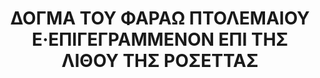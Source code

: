 ---
layout: quote
permalink: /grc/
langtag: grc
type: dead
script: Grek
langName: ἙΛΛΗΝΙΚΗ
englishLangName: Koine Greek
title: ΔΟΓΜΑ ΤΟΥ ΦΑΡΑΩ ΠΤΟΛΕΜΑΙΟΥ Ε·ΕΠΙΓΕΓΡΑΜΜΕΝΟΝ ΕΠΙ ΤΗΣ ΛΙΘΟΥ ΤΗΣ ΡΟΣΕΤΤΑΣ
quote: ἈΝΤΙΓΡΑΦΑ ΤΟΥΤΟΥ ΤΟΥ ΔΙΑΤΑΓΜΑΤΟΣ ΚΟΠΗΣΕΤΑΙ ἘΝ ἹΕΡΟΓΛΥΦΟΙΣ ΔΗΜΟΤΙΚΗΙ ΚΑΙ ἙΛΛΗΝΙΚΗΙ ἘΠΙ ΒΑΣΑΛΤΙΝΑΙΣ ΠΛΑΚΑΙΣ ΚΑΙ ΤΕΘΗΣΕΤΑΙ ἘΝ ΤΟΙΣ ΠΡΩΤΟΙΣ ΔΕΥΤΕΡΟΙΣ ΚΑΙ ΤΡΙΤΟΙΣ ΤΑΞΕΙ ΝΑΟΙΣ ΠΑΡΑΛΛΗΛΩΣ ΤΩ ἈΓΑΛΜΑΤΙ ΤΟΥ ΠΤΟΛΕΜΑΙΟΥ, ΤΟΥ ΑΕΙΖΩΟΥ ΘΕΟΥ.
reference: ΔΟΓΜΑΤΑ ΠΤΟΛΕΜΑΙΟΥ Ε ΕΠΙ ΤΗΣ ΛΙΘΟΥ ΤΗΣ ΡΟΣΕΤΤΑΣ ΖΜ΄ ΕΤΟΥΣ ΠΡΟ ΧΡΙΣΤΟΥ ΒΡΕΤΑΝΙΚΟΝ ΜΟΥΣΕΙΟΝ·
imageAlt: ΝΟΜΙΣΜΑ ΜΕΤΑ ΤΗΝ ΟΨΙΝ ΤΟΥ ΠΤΟΛΕΜΑΙΟΥ Ε
selectAriaLabel: ΕΚΛΕΞΑΤΕ ΓΛΩΣΣΑΝ
buttonRandom: ΤΥΧΑΙΟΝ
direction: ltr
---